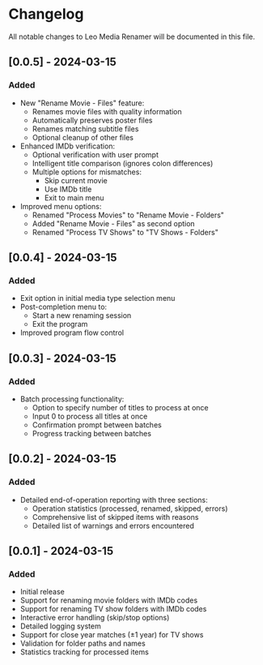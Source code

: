 # Changelog

All notable changes to Leo Media Renamer will be documented in this file.

## [0.0.5] - 2024-03-15

### Added
- New "Rename Movie - Files" feature:
  - Renames movie files with quality information
  - Automatically preserves poster files
  - Renames matching subtitle files
  - Optional cleanup of other files
- Enhanced IMDb verification:
  - Optional verification with user prompt
  - Intelligent title comparison (ignores colon differences)
  - Multiple options for mismatches:
    * Skip current movie
    * Use IMDb title
    * Exit to main menu
- Improved menu options:
  - Renamed "Process Movies" to "Rename Movie - Folders"
  - Added "Rename Movie - Files" as second option
  - Renamed "Process TV Shows" to "TV Shows - Folders"

## [0.0.4] - 2024-03-15

### Added
- Exit option in initial media type selection menu
- Post-completion menu to:
  - Start a new renaming session
  - Exit the program
- Improved program flow control

## [0.0.3] - 2024-03-15

### Added
- Batch processing functionality:
  - Option to specify number of titles to process at once
  - Input 0 to process all titles at once
  - Confirmation prompt between batches
  - Progress tracking between batches

## [0.0.2] - 2024-03-15

### Added
- Detailed end-of-operation reporting with three sections:
  - Operation statistics (processed, renamed, skipped, errors)
  - Comprehensive list of skipped items with reasons
  - Detailed list of warnings and errors encountered

## [0.0.1] - 2024-03-15

### Added
- Initial release
- Support for renaming movie folders with IMDb codes
- Support for renaming TV show folders with IMDb codes
- Interactive error handling (skip/stop options)
- Detailed logging system
- Support for close year matches (±1 year) for TV shows
- Validation for folder paths and names
- Statistics tracking for processed items
